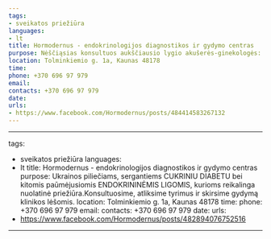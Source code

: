 ```yaml
---
tags:
- sveikatos priežiūra
languages:
- lt
title: Hormodernus - endokrinologijos diagnostikos ir gydymo centras
purpose: Nėščiąsias konsultuos aukščiausio lygio akušerės-ginekologės: atliksime visus privalomus kraujo tyrimus, vaisiaus echoskopiją klinikos lėšomis.
location: Tolminkiemio g. 1a, Kaunas 48178
time: 
phone: +370 696 97 979
email: 
contacts: +370 696 97 979
date: 
urls:
- https://www.facebook.com/Hormodernus/posts/484414583267132
---
```

---
tags:
- sveikatos priežiūra
languages:
- lt
title: Hormodernus - endokrinologijos diagnostikos ir gydymo centras
purpose: Ukrainos piliečiams, sergantiems CUKRINIU DIABETU bei kitomis paūmėjusiomis ENDOKRININĖMIS LIGOMIS, kurioms reikalinga nuolatinė priežiūra.Konsultuosime, atliksime tyrimus ir skirsime gydymą klinikos lėšomis.
location: Tolminkiemio g. 1a, Kaunas 48178
time: 
phone: +370 696 97 979
email: 
contacts: +370 696 97 979
date: 
urls:
- https://www.facebook.com/Hormodernus/posts/482894076752516
---
